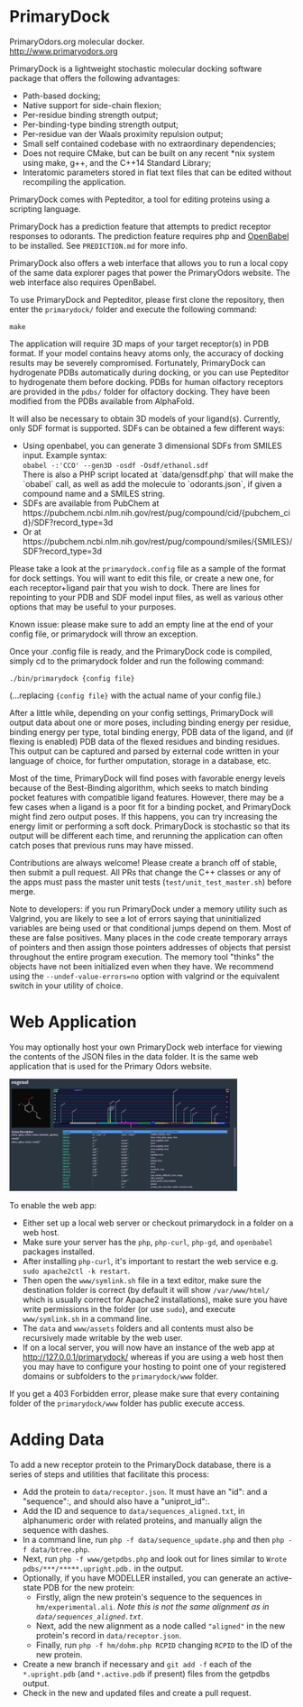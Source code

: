 # PrimaryDock
PrimaryOdors.org molecular docker.<br>
http://www.primaryodors.org

PrimaryDock is a lightweight stochastic molecular docking software package that offers the following advantages:
- Path-based docking;
- Native support for side-chain flexion;
- Per-residue binding strength output;
- Per-binding-type binding strength output;
- Per-residue van der Waals proximity repulsion output;
- Small self contained codebase with no extraordinary dependencies;
- Does not require CMake, but can be built on any recent *nix system using make, g++, and the C++14 Standard Library;
- Interatomic parameters stored in flat text files that can be edited without recompiling the application.

PrimaryDock comes with Pepteditor, a tool for editing proteins using a scripting language.

PrimaryDock has a prediction feature that attempts to predict receptor responses to odorants.
The prediction feature requires php and <a href="https://openbabel.org">OpenBabel</a> to be installed.
See `PREDICTION.md` for more info.

PrimaryDock also offers a web interface that allows you to run a local copy of the same data explorer pages that power
the PrimaryOdors website. The web interface also requires OpenBabel.

To use PrimaryDock and Pepteditor, please first clone the repository, then enter the `primarydock/` folder and execute
the following command:

```
make
```

The application will require 3D maps of your target receptor(s) in PDB format. If your model contains heavy atoms only,
the accuracy of docking results may be severely compromised. Fortunately, PrimaryDock can hydrogenate PDBs automatically
during docking, or you can use Pepteditor to hydrogenate them before docking. PDBs for human olfactory receptors are provided
in the `pdbs/` folder for olfactory docking. They have been modified from the PDBs available from AlphaFold.

It will also be necessary to obtain 3D models of your ligand(s). Currently, only SDF format is supported.
SDFs can be obtained a few different ways:
<ul>
  <li>Using openbabel, you can generate 3 dimensional SDFs from SMILES input. Example syntax:<br>
    <code>obabel -:'CCO' --gen3D -osdf -Osdf/ethanol.sdf</code><br>
    There is also a PHP script located at `data/gensdf.php` that will make the `obabel` call, as well as add the molecule to
    `odorants.json`, if given a compound name and a SMILES string.
  </li>
  <li>SDFs are available from PubChem at https://pubchem.ncbi.nlm.nih.gov/rest/pug/compound/cid/{pubchem_cid}/SDF?record_type=3d</li>
  <li>Or at https://pubchem.ncbi.nlm.nih.gov/rest/pug/compound/smiles/{SMILES}/SDF?record_type=3d</li>
</ul>

Please take a look at the `primarydock.config` file as a sample of the format for dock settings. You will want to edit this file,
or create a new one, for each receptor+ligand pair that you wish to dock. There are lines for repointing to your PDB and SDF
model input files, as well as various other options that may be useful to your purposes.

Known issue: please make sure to add an empty line at the end of your config file, or primarydock will throw an exception.

Once your .config file is ready, and the PrimaryDock code is compiled, simply cd to the primarydock folder and run the following command:

```
./bin/primarydock {config file}
```

(...replacing `{config file}` with the actual name of your config file.)

After a little while, depending on your config settings, PrimaryDock will output data about one or more poses, including binding energy
per residue, binding energy per type, total binding energy, PDB data of the ligand, and (if flexing is enabled) PDB data of the flexed
residues and binding residues. This output can be captured and parsed by external code written in your language of choice, for further
omputation, storage in a database, etc.

Most of the time, PrimaryDock will find poses with favorable energy levels because of the Best-Binding algorithm, which seeks to match
binding pocket features with compatible ligand features. However, there may be a few cases when a ligand is a poor fit for a binding
pocket, and PrimaryDock might find zero output poses. If this happens, you can try increasing the energy limit or performing a soft dock.
PrimaryDock is stochastic so that its output will be different each time, and rerunning the application can often catch poses that
previous runs may have missed.

Contributions are always welcome! Please create a branch off of stable, then submit a pull request.
All PRs that change the C++ classes or any of the apps must pass the master unit tests (`test/unit_test_master.sh`) before merge.

Note to developers: if you run PrimaryDock under a memory utility such as Valgrind, you are likely to see a lot of errors saying that
uninitialized variables are being used or that conditional jumps depend on them. Most of these are false positives. Many places in the
code create temporary arrays of pointers and then assign those pointers addresses of objects that persist throughout the entire program
execution. The memory tool "thinks" the objects have not been initialized even when they have. We recommend using the 
`--undef-value-errors=no` option with valgrind or the equivalent switch in your utility of choice.


# Web Application

You may optionally host your own PrimaryDock web interface for viewing the contents of the JSON files in the data folder. It is the same web
application that is used for the Primary Odors website.

![Web app screenshot](www/assets/webapp.png?raw=true "Web App")

To enable the web app:
- Either set up a local web server or checkout primarydock in a folder on a web host.
- Make sure your server has the `php`, `php-curl`, `php-gd`, and `openbabel` packages installed.
- After installing `php-curl`, it's important to restart the web service e.g. `sudo apache2ctl -k restart`.
- Then open the `www/symlink.sh` file in a text editor, make sure the destination folder is correct (by default it will show `/var/www/html/`
  which is usually correct for Apache2 installations), make sure you have write permissions in the 
  folder (or use `sudo`), and execute `www/symlink.sh` in a command line.
- The `data` and `www/assets` folders and all contents must also be recursively made writable by the web user.
- If on a local server, you will now have an instance of the web app at http://127.0.0.1/primarydock/ whereas if you are using a web host
  then you may have to configure your hosting to point one of your registered domains or subfolders to the `primarydock/www` folder.

If you get a 403 Forbidden error, please make sure that every containing folder of the `primarydock/www` folder has public execute access.


# Adding Data

To add a new receptor protein to the PrimaryDock database, there is a series of steps and utilities that facilitate this process:

- Add the protein to `data/receptor.json`. It must have an "id": and a "sequence":, and should also have a "uniprot_id":.
- Add the ID and sequence to `data/sequences_aligned.txt`, in alphanumeric order with related proteins, and manually align the sequence with dashes.
- In a command line, run `php -f data/sequence_update.php` and then `php -f data/btree.php`.
- Next, run `php -f www/getpdbs.php` and look out for lines similar to `Wrote pdbs/***/*****.upright.pdb.` in the output.
- Optionally, if you have MODELLER installed, you can generate an active-state PDB for the new protein:
  - Firstly, align the new protein's sequence to the sequences in `hm/experimental.ali`. *Note this is not the same alignment as in `data/sequences_aligned.txt`.*
  - Next, add the new alignment as a node called `"aligned"` in the new protein's record in `data/receptor.json`.
  - Finally, run `php -f hm/dohm.php RCPID` changing `RCPID` to the ID of the new protein.
- Create a new branch if necessary and `git add -f` each of the `*.upright.pdb` (and `*.active.pdb` if present) files from the getpdbs output.
- Check in the new and updated files and create a pull request.

